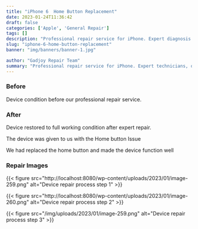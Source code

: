 ```yaml
---
title: "iPhone 6  Home Button Replacement"
date: 2023-01-24T11:36:42
draft: false
categories: ['Apple', 'General Repair']
tags: []
description: "Professional repair service for iPhone. Expert diagnosis and quality repairs in Bangalore."
slug: "iphone-6-home-button-replacement"
banner: "img/banners/banner-1.jpg"

author: "Gadjoy Repair Team"
summary: "Professional repair service for iPhone. Expert technicians, quality parts, warranty included."
---
```


### Before

Device condition before our professional repair service.

### After

Device restored to full working condition after expert repair.

The device was given to us with the Home button Issue

We had replaced the home button and made the device function well

### Repair Images

{{< figure src="http://localhost:8080/wp-content/uploads/2023/01/image-259.png" alt="Device repair process step 1" >}}

{{< figure src="http://localhost:8080/wp-content/uploads/2023/01/image-260.png" alt="Device repair process step 2" >}}

{{< figure src="/img/uploads/2023/01/image-259.png" alt="Device repair process step 3" >}}

